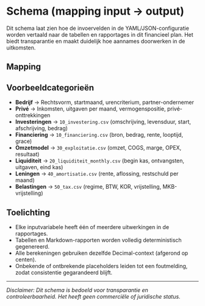 # Schema (mapping input → output)

Dit schema laat zien hoe de invoervelden in de YAML/JSON-configuratie worden vertaald naar de tabellen en rapportages in dit financieel plan. Het biedt transparantie en maakt duidelijk hoe aannames doorwerken in de uitkomsten.

## Mapping



## Voorbeeldcategorieën

- **Bedrijf** → Rechtsvorm, startmaand, urencriterium, partner-ondernemer  
- **Privé** → Inkomsten, uitgaven per maand, vermogenspositie, privé-onttrekkingen  
- **Investeringen** → `10_investering.csv` (omschrijving, levensduur, start, afschrijving, bedrag)  
- **Financiering** → `10_financiering.csv` (bron, bedrag, rente, looptijd, grace)  
- **Omzetmodel** → `30_exploitatie.csv` (omzet, COGS, marge, OPEX, resultaat)  
- **Liquiditeit** → `20_liquiditeit_monthly.csv` (begin kas, ontvangsten, uitgaven, eind kas)  
- **Leningen** → `40_amortisatie.csv` (rente, aflossing, restschuld per maand)  
- **Belastingen** → `50_tax.csv` (regime, BTW, KOR, vrijstelling, MKB-vrijstelling)

## Toelichting

- Elke inputvariabele heeft één of meerdere uitwerkingen in de rapportages.  
- Tabellen en Markdown-rapporten worden volledig deterministisch gegenereerd.  
- Alle berekeningen gebruiken dezelfde Decimal-context (afgerond op centen).  
- Onbekende of ontbrekende placeholders leiden tot een foutmelding, zodat consistentie gegarandeerd blijft.

---

_Disclaimer: Dit schema is bedoeld voor transparantie en controleerbaarheid. Het heeft geen commerciële of juridische status._
